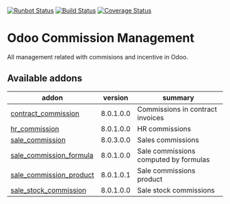 [![Runbot Status](https://runbot.odoo-community.org/runbot/badge/flat/165/8.0.svg)](https://runbot.odoo-community.org/runbot/repo/github-com-oca-commission-165)
[![Build Status](https://travis-ci.org/OCA/commission.svg?branch=8.0)](https://travis-ci.org/OCA/commission)
[![Coverage Status](https://coveralls.io/repos/OCA/commission/badge.png?branch=8.0)](https://coveralls.io/r/OCA/commission?branch=8.0)

Odoo Commission Management
==========================

All management related with commisions and incentive in Odoo.

[//]: # (addons)

Available addons
----------------
addon | version | summary
--- | --- | ---
[contract_commission](contract_commission/) | 8.0.1.0.0 | Commissions in contract invoices
[hr_commission](hr_commission/) | 8.0.1.0.0 | HR commissions
[sale_commission](sale_commission/) | 8.0.3.0.0 | Sales commissions
[sale_commission_formula](sale_commission_formula/) | 8.0.1.0.0 | Sale commissions computed by formulas
[sale_commission_product](sale_commission_product/) | 8.0.1.0.1 | Sale commissions product
[sale_stock_commission](sale_stock_commission/) | 8.0.1.0.0 | Sale stock commissions

[//]: # (end addons)
